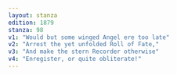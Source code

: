 ```yaml
---
layout: stanza
edition: 1879
stanza: 98
v1: "Would but some winged Angel ere too late"
v2: "Arrest the yet unfolded Roll of Fate,"
v3: "And make the stern Recorder otherwise"
v4: "Enregister, or quite obliterate!"
---
```

